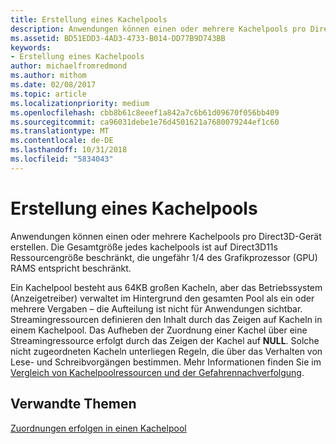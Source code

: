 ```yaml
---
title: Erstellung eines Kachelpools
description: Anwendungen können einen oder mehrere Kachelpools pro Direct3D-Gerät erstellen. Die Gesamtgröße jedes kachelpools ist auf Direct3D11s Ressourcengröße beschränkt, die ungefähr 1/4 des Grafikprozessor (GPU) RAMS entspricht beschränkt.
ms.assetid: BD51EDD3-4AD3-4733-B014-DD77B9D743BB
keywords:
- Erstellung eines Kachelpools
author: michaelfromredmond
ms.author: mithom
ms.date: 02/08/2017
ms.topic: article
ms.localizationpriority: medium
ms.openlocfilehash: cbb8b61c8eeef1a842a7c6b61d09670f056bb409
ms.sourcegitcommit: ca96031debe1e76d4501621a7680079244ef1c60
ms.translationtype: MT
ms.contentlocale: de-DE
ms.lasthandoff: 10/31/2018
ms.locfileid: "5834043"
---
```

# <a name="tile-pool-creation"></a>Erstellung eines Kachelpools


Anwendungen können einen oder mehrere Kachelpools pro Direct3D-Gerät erstellen. Die Gesamtgröße jedes kachelpools ist auf Direct3D11s Ressourcengröße beschränkt, die ungefähr 1/4 des Grafikprozessor (GPU) RAMS entspricht beschränkt.

Ein Kachelpool besteht aus 64KB großen Kacheln, aber das Betriebssystem (Anzeigetreiber) verwaltet im Hintergrund den gesamten Pool als ein oder mehrere Vergaben – die Aufteilung ist nicht für Anwendungen sichtbar. Streamingressourcen definieren den Inhalt durch das Zeigen auf Kacheln in einem Kachelpool. Das Aufheben der Zuordnung einer Kachel über eine Streamingressource erfolgt durch das Zeigen der Kachel auf **NULL**. Solche nicht zugeordneten Kacheln unterliegen Regeln, die über das Verhalten von Lese- und Schreibvorgängen bestimmen. Mehr Informationen finden Sie im [Vergleich von Kachelpoolressourcen und der Gefahrennachverfolgung](hazard-tracking-versus-tile-pool-resources.md).

## <a name="span-idrelated-topicsspanrelated-topics"></a><span id="related-topics"></span>Verwandte Themen


[Zuordnungen erfolgen in einen Kachelpool](mappings-are-into-a-tile-pool.md)

 

 




